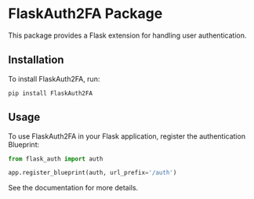 # FlaskAuth2FA Package

This package provides a Flask extension for handling user authentication.

## Installation

To install FlaskAuth2FA, run:

```
pip install FlaskAuth2FA
```

## Usage

To use FlaskAuth2FA in your Flask application, register the authentication Blueprint:

```python
from flask_auth import auth

app.register_blueprint(auth, url_prefix='/auth')
```

See the documentation for more details.
